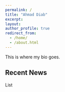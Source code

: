 ```yaml
---
permalink: /
title: "Ahmad Diab"
excerpt: 
layout: 
author_profile: true
redirect_from:
  - /home/
  - /about.html
---
```


This is where my bio goes.

## Recent News
List